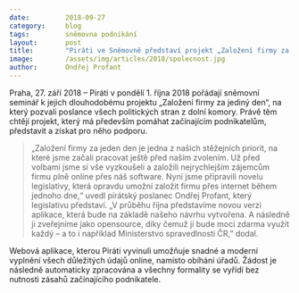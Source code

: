 ```yaml
---
date:         2018-09-27
category:     blog
tags:         sněmovna podnikání
layout:       post
title:        "Piráti ve Sněmovně představí projekt „Založení firmy za jediný den“"
image:        /assets/img/articles/2018/spolecnost.jpg
author:       Ondřej Profant
---
```


Praha, 27. září 2018 – Piráti v pondělí 1. října 2018 pořádají sněmovní seminář k jejich dlouhodobému projektu „Založení firmy za jediný den“, na který pozvali poslance všech politických stran z dolní komory. Právě těm chtějí projekt, který má především pomáhat začínajícím podnikatelům, představit a získat pro něho podporu.

> „Založení firmy za jeden den je jedna z našich stěžejních priorit, na které jsme začali pracovat ještě před naším zvolením. Už před volbami jsme si vše vyzkoušeli a založili nejrychlejším zájemcům firmu plně online přes náš software. Nyní jsme připravili novelu legislativy, která opravdu umožní založit firmu přes internet během jednoho dne,“ uvedl pirátský poslanec Ondřej Profant, který legislativu představí. „V průběhu října představíme novou verzi aplikace, která bude na základě našeho návrhu vytvořena. A následně ji zveřejníme jako opensource, díky čemuž ji bude moci zdarma využít každý – a to i například Ministerstvo spravedlnosti ČR,” dodal. 

Webová aplikace, kterou Piráti vyvinuli umožňuje snadné a moderní vyplnění všech důležitých údajů online, namísto obíhání úřadů. Žádost je následně automaticky zpracována a všechny formality se vyřídí bez nutnosti zásahů začínajícího podnikatele. 

